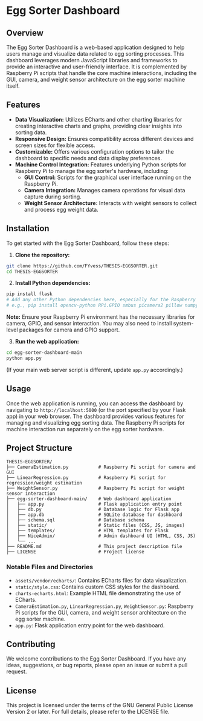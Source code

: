 # Egg Sorter Dashboard

## Overview
The Egg Sorter Dashboard is a web-based application designed to help users manage and visualize data related to egg sorting processes. This dashboard leverages modern JavaScript libraries and frameworks to provide an interactive and user-friendly interface. It is complemented by Raspberry Pi scripts that handle the core machine interactions, including the GUI, camera, and weight sensor architecture on the egg sorter machine itself.

## Features
- **Data Visualization:** Utilizes ECharts and other charting libraries for creating interactive charts and graphs, providing clear insights into sorting data.
- **Responsive Design:** Ensures compatibility across different devices and screen sizes for flexible access.
- **Customizable:** Offers various configuration options to tailor the dashboard to specific needs and data display preferences.
- **Machine Control Integration:** Features underlying Python scripts for Raspberry Pi to manage the egg sorter's hardware, including:
  - **GUI Control:** Scripts for the graphical user interface running on the Raspberry Pi.
  - **Camera Integration:** Manages camera operations for visual data capture during sorting.
  - **Weight Sensor Architecture:** Interacts with weight sensors to collect and process egg weight data.

## Installation
To get started with the Egg Sorter Dashboard, follow these steps:

1. **Clone the repository:**

```bash
git clone https://github.com/FYvess/THESIS-EGGSORTER.git
cd THESIS-EGGSORTER
```

2. **Install Python dependencies:**

```bash
pip install flask
# Add any other Python dependencies here, especially for the Raspberry Pi scripts
# e.g., pip install opencv-python RPi.GPIO smbus picamera2 pillow numpy
```

**Note:** Ensure your Raspberry Pi environment has the necessary libraries for camera, GPIO, and sensor interaction. You may also need to install system-level packages for camera and GPIO support.

3. **Run the web application:**

```bash
cd egg-sorter-dashboard-main
python app.py
```

(If your main web server script is different, update `app.py` accordingly.)

## Usage
Once the web application is running, you can access the dashboard by navigating to `http://localhost:5000` (or the port specified by your Flask app) in your web browser. The dashboard provides various features for managing and visualizing egg sorting data. The Raspberry Pi scripts for machine interaction run separately on the egg sorter hardware.

## Project Structure
```
THESIS-EGGSORTER/
├── CameraEstimation.py           # Raspberry Pi script for camera and GUI
├── LinearRegression.py           # Raspberry Pi script for regression/weight estimation
├── WeightSensor.py               # Raspberry Pi script for weight sensor interaction
├── egg-sorter-dashboard-main/    # Web dashboard application
│   ├── app.py                    # Flask application entry point
│   ├── db.py                     # Database logic for Flask app
│   ├── app.db                    # SQLite database for dashboard
│   ├── schema.sql                # Database schema
│   ├── static/                   # Static files (CSS, JS, images)
│   ├── templates/                # HTML templates for Flask
│   ├── NiceAdmin/                # Admin dashboard UI (HTML, CSS, JS)
│   └── ...
├── README.md                     # This project description file
├── LICENSE                       # Project license
```

### Notable Files and Directories
- `assets/vendor/echarts/`: Contains ECharts files for data visualization.
- `static/style.css`: Contains custom CSS styles for the dashboard.
- `charts-echarts.html`: Example HTML file demonstrating the use of ECharts.
- `CameraEstimation.py`, `LinearRegression.py`, `WeightSensor.py`: Raspberry Pi scripts for the GUI, camera, and weight sensor architecture on the egg sorter machine.
- `app.py`: Flask application entry point for the web dashboard.

## Contributing
We welcome contributions to the Egg Sorter Dashboard. If you have any ideas, suggestions, or bug reports, please open an issue or submit a pull request.

## License
This project is licensed under the terms of the GNU General Public License Version 2 or later. For full details, please refer to the LICENSE file.
